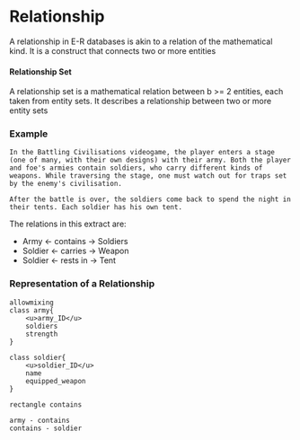 # Relationship
A relationship in E-R databases is akin to a relation of the mathematical kind. It is a construct that connects two or more entities

#### Relationship Set
A relationship set is a mathematical relation between b >= 2 entities, each taken from entity sets. It describes a relationship between two or more entity sets

### Example
```
In the Battling Civilisations videogame, the player enters a stage (one of many, with their own designs) with their army. Both the player and foe's armies contain soldiers, who carry different kinds of weapons. While traversing the stage, one must watch out for traps set by the enemy's civilisation. 

After the battle is over, the soldiers come back to spend the night in their tents. Each soldier has his own tent.
```

The relations in this extract are:
* Army <- contains -> Soldiers
* Soldier <- carries -> Weapon
* Soldier <- rests in -> Tent

### Representation of a Relationship
```plantuml
allowmixing
class army{
	<u>army_ID</u>
	soldiers
	strength
}

class soldier{
	<u>soldier_ID</u>
	name
	equipped_weapon
}

rectangle contains

army - contains
contains - soldier
```